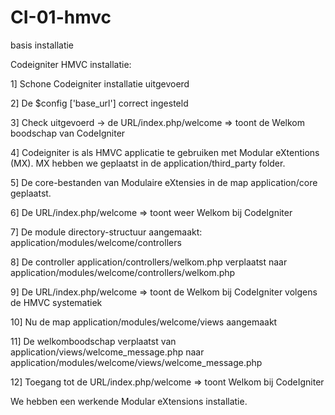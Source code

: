 CI-01-hmvc
==========

basis installatie


Codeigniter HMVC installatie:

1] Schone Codeigniter installatie uitgevoerd

2] De $config ['base_url'] correct ingesteld

3] Check uitgevoerd -> de URL/index.php/welcome => toont de Welkom boodschap van CodeIgniter

4] Codeigniter is als HMVC applicatie te gebruiken met Modular eXtentions (MX). MX hebben we geplaatst in de application/third_party folder.

5] De core-bestanden van Modulaire eXtensies in de map application/core geplaatst.

6] De URL/index.php/welcome => toont weer Welkom bij CodeIgniter

7] De module directory-structuur aangemaakt: application/modules/welcome/controllers

8] De controller application/controllers/welkom.php verplaatst naar application/modules/welcome/controllers/welkom.php

9] De URL/index.php/welcome => toont de Welkom bij CodeIgniter volgens de HMVC systematiek

10] Nu de map application/modules/welcome/views aangemaakt

11] De welkomboodschap verplaatst van application/views/welcome_message.php naar application/modules/welcome/views/welcome_message.php

12] Toegang tot de URL/index.php/welcome => toont Welkom bij CodeIgniter

We hebben een werkende Modular eXtensions installatie.
